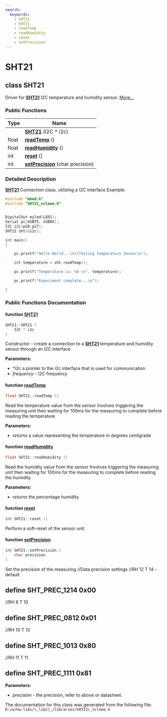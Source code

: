 ```yaml
---
search:
  keywords:
    - SHT21
    - SHT21
    - readTemp
    - readHumidity
    - reset
    - setPrecision
---
```


# SHT21

## class SHT21

Driver for [**SHT21**](sht21.md) I2C temperature and humidity sensor. [More...](sht21.md#detailed-description)

### Public Functions

| Type | Name |
| --- | --- |
|  | [**SHT21**](sht21.md#1add548804bebe3aa63d65920a452392eb) \(I2C \* i2c\) |
| float | [**readTemp**](sht21.md#1a4b9977332ee233134ceff6e3c8a95e66) \(\) |
| float | [**readHumidity**](sht21.md#1a8bf9612797cd5e91dbfc58c00c5331d8) \(\) |
| int | [**reset**](sht21.md#1a7bf9780363bfa7716998ce2c69469eab) \(\) |
| int | [**setPrecision**](sht21.md#1acab92c5370b303580dcf5236f1a8991e) \(char precision\) |

### Detailed Description

[**SHT21**](sht21.md) Connection class, utilizing a I2C interface Example:

```cpp
#include "mbed.h"
#include "SHT21_ncleee.h"


DigitalOut myled(LED1);
Serial pc(USBTX, USBRX);
I2C i2c(p28,p27);
SHT21 sht(&i2c);

int main() 
{

    pc.printf("Hello World...\n\tTesting temperature Sensor\n");

    int temperature = sht.readTemp();

    pc.printf("Temperature is: %d \n", temperature);

    pc.printf("Experiment complete...\n");

}
```

### Public Functions Documentation

#### function [SHT21](sht21.md#1add548804bebe3aa63d65920a452392eb)

```cpp
SHT21::SHT21 (
    I2C * i2c
)
```

Constructor - create a connection to a [**SHT21**](sht21.md) temperature and humidity sensor through an I2C interface

**Parameters:**

* _\*i2c_ a pointer to the i2c interface that is used for communication 
* _frequency_ - I2C frequency 

#### function [readTemp](sht21.md#1a4b9977332ee233134ceff6e3c8a95e66)

```cpp
float SHT21::readTemp ()
```

Read the temperature value from the sensor Involves triggering the measuring unit then waiting for 100ms for the measuring to complete before reading the temperature

**Parameters:**

* _returns_ a value representing the temperature in degrees centigrade 

#### function [readHumidity](sht21.md#1a8bf9612797cd5e91dbfc58c00c5331d8)

```cpp
float SHT21::readHumidity ()
```

Read the humidity value from the sensor Involves triggering the measuring unit then waiting for 100ms for the measuring to complete before reading the humidity

**Parameters:**

* _returns_ the percentage humidity 

#### function [reset](sht21.md#1a7bf9780363bfa7716998ce2c69469eab)

```cpp
int SHT21::reset ()
```

Perform a soft-reset of the sensor unit.

#### function [setPrecision](sht21.md#1acab92c5370b303580dcf5236f1a8991e)

```cpp
int SHT21::setPrecision (
    char precision
)
```

Set the precision of the measuring //Data precision settings //RH 12 T 14 - default

## define SHT\_PREC\_1214 0x00

//RH 8 T 10

## define SHT\_PREC\_0812 0x01

//RH 10 T 13

## define SHT\_PREC\_1013 0x80

//RH 11 T 11

## define SHT\_PREC\_1111 0x81

**Parameters:**

* _precision_ - the precision, refer to above or datasheet. 

The documentation for this class was generated from the following file: `D:/w/hw-libs/\_libs\_/libraries/SHT21\_ncleee.h`

